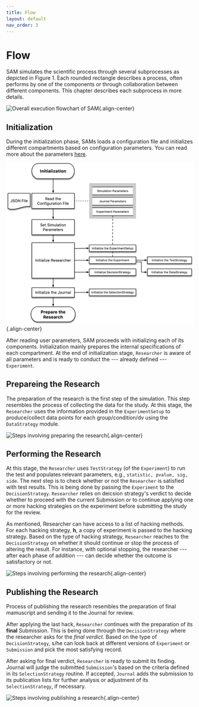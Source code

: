 ```yaml
---
title: Flow
layout: default
nav_order: 3
---
```


Flow
====

SAM simulates the scientific process through several subprocesses as
depicted in Figure 1. Each rounded rectangle describes a process, often
performs by one of the components or through collaboration between
different components. This chapter describes each subprocess in more
details.

![Overall execution flowchart of
SAM](figures/main-routine.png){.align-center}

Initialization
--------------

During the initialization phase, SAMs loads a configuration file and
initializes different compartments based on configuration parameters.
You can read more about the parameters [here](configuration-file.md).

![](figures/initialization.png){.align-center}

After reading user parameters, SAM proceeds with initializing each of
its components. Initialization mainly prepares the internal
specifications of each compartment. At the end of initialization stage,
`Researcher` is aware of all parameters and is ready to conduct the ---
already defined --- `Experiment`.

Prepareing the Research
-----------------------

The preparation of the research is the first step of the simulation.
This step resembles the process of collecting the data for the study. At
this stage, the `Researcher` uses the information provided in the
`ExperimentSetup` to produce/collect data points for each
group/condition/dv using the `DataStrategy` module.

![Steps involving preparing the
research](figures/prepare-research.png){.align-center}

Performing the Research
-----------------------

At this stage, the `Researcher` uses `TestStrategy` (of the
`Experiment`) to run the test and populates relevant parameters, e.g.,
`statistic, pvalue, sig, side`. The next step is to check whether or not
the `Researcher` is satisfied with test results. This is being done by
passing the `Experiment` to the `DecisionStrategy`. `Researcher` relies
on deicsion strategy\'s verdict to decide whether to proceed with the
current Submission or to continue applying one or more hacking
strategies on the experiment before submitting the study for the review.

As mentioned, Researcher can have access to a list of hacking methods.
For each hacking strategy, **h**, a copy of experiment is passed to the
hacking strategy. Based on the type of hacking strategy, `Researcher`
reaches to the `DecisionStrategy` on whether it should continue or stop
the process of altering the result. For instance, with optional
stopping, the researcher --- after each phase of addition --- can decide
whether the outcome is satisfactory or not.

![Steps involving performing the
research](figures/perform-research.png){.align-center}

Publishing the Research
-----------------------

Process of publishing the research resembles the preparation of final
mamuscript and sending it to the Journal for review.

After applying the last hack, `Researcher` continues with the
preparation of its **final** Submission. This is being done through the
`DecisionStrategy` where the researcher asks for the *final verdict*.
Based on the type of `DecisionStrategy`, s/he can look back at different
versions of `Experiment` or `Submission` and pick the most satisfying
record.

After asking for final verdict, `Researcher` is ready to submit its
finding. Journal will judge the submitted `Submission`'s based on the
criteria defined in its `SelectionStrategy` routine. If accepted,
`Journal` adds the submission to its publication lists for further
analysis or adjustment of its `SelectionStrategy`, if necessary.

![Steps involving publishing a
research](figures/publish-research.png){.align-center}
